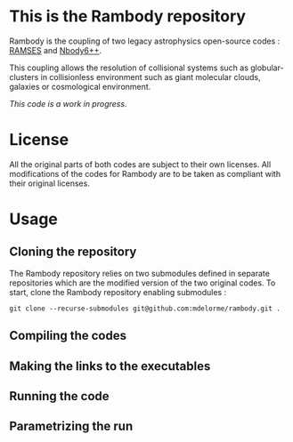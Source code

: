 # This is the Rambody repository

Rambody is the coupling of two legacy astrophysics open-source codes : [RAMSES](https://bitbucket.org/rteyssie/ramses/) and [Nbody6++](https://github.com/nbody6ppgpu/Nbody6PPGPU-beijing).

This coupling allows the resolution of collisional systems such as globular-clusters in collisionless environment such as giant molecular clouds, galaxies or cosmological environment.

*This code is a work in progress*.

# License

All the original parts of both codes are subject to their own licenses. All modifications of the codes for Rambody are to be taken as compliant with their original licenses.

# Usage

## Cloning the repository

The Rambody repository relies on two submodules defined in separate repositories which are the modified version of the two original codes. To start, clone the Rambody repository enabling submodules :

```
git clone --recurse-submodules git@github.com:mdelorme/rambody.git .
```

## Compiling the codes

## Making the links to the executables

## Running the code

## Parametrizing the run
